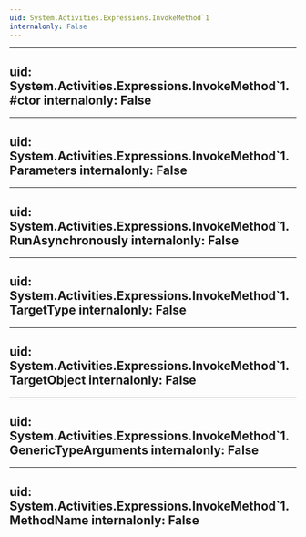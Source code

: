 ```yaml
---
uid: System.Activities.Expressions.InvokeMethod`1
internalonly: False
---
```


---
uid: System.Activities.Expressions.InvokeMethod`1.#ctor
internalonly: False
---

---
uid: System.Activities.Expressions.InvokeMethod`1.Parameters
internalonly: False
---

---
uid: System.Activities.Expressions.InvokeMethod`1.RunAsynchronously
internalonly: False
---

---
uid: System.Activities.Expressions.InvokeMethod`1.TargetType
internalonly: False
---

---
uid: System.Activities.Expressions.InvokeMethod`1.TargetObject
internalonly: False
---

---
uid: System.Activities.Expressions.InvokeMethod`1.GenericTypeArguments
internalonly: False
---

---
uid: System.Activities.Expressions.InvokeMethod`1.MethodName
internalonly: False
---
